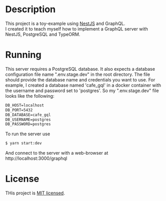 # Description
This project is a toy-example using [NestJS](https://github.com/nestjs/nest) and GraphQL.  
I created it to teach myself how to implement a GraphQL server with NestJS, PostgreSQL and TypeORM.



# Running
This server requires a PostgreSQL database.  It also expects a database configuration file
name ".env.stage.dev" in the root directory.  The file should provide the database name 
and credentials you want to use.  For example, I created a database named 'cafe_gql' 
in a docker container with the username and password set to 'postgres'.  So my ".env.stage.dev"
file looks like the following: 

~~~txt
DB_HOST=localhost
DB_PORT=5432
DB_DATABASE=cafe_gql
DB_USERNAME=postgres
DB_PASSWORD=postgres
~~~

To run the server use
~~~bash
$ yarn start:dev
~~~
And connect to the server with a web-browser at http://localhost:3000/graphql


# License
THis project is [MIT licensed](LICENSE).

